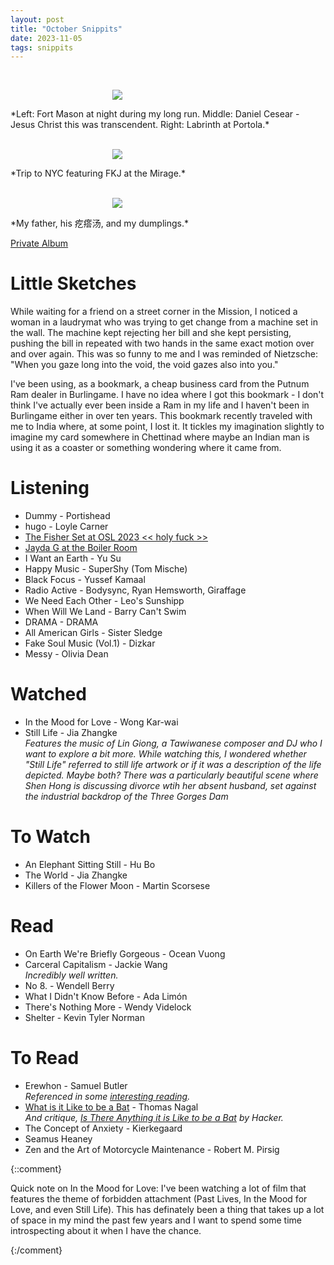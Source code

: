 ```yaml
---
layout: post
title: "October Snippits"
date: 2023-11-05
tags: snippits
---
```


<br>
<p align="center">
<img style="max-width: 1024px; margin: 0 0 0 -162px;" src="https://drive.google.com/uc?id=1muUC2g1RcrFi5yZ971ffiHaZUrFWWVKI">
</p>
*Left: Fort Mason at night during my long run. Middle: Daniel Cesear - Jesus Christ this was transcendent. Right: Labrinth at Portola.*
<br>

<br>
<p align="center">
<img style="max-width: 1024px; margin: 0 0 0 -162px;" src="https://drive.google.com/uc?id=1mrJYCOqKxGdrA3qNol_urU6osmlZHILR">
</p>
*Trip to NYC featuring FKJ at the Mirage.*
<br>

<br>
<p align="center">
<img style="max-width: 1024px; margin: 0 0 0 -162px;" src="https://drive.google.com/uc?id=1prW4tdn5K80sTdQAAMRbJMMJ_m635rSG">
</p>
*My father, his 疙瘩汤, and my dumplings.*
<br>

[Private Album](https://jstrieb.github.io/link-lock/#eyJ2IjoiMC4wLjEiLCJlIjoiN2RmNG93RytIY1Bra2IyQktUVHhhaktGdHZ5c01OM2E5U3U2VDl5eVBlbU1obkZKYUV3ZFlaRmV0dWQvV1BWYW5qdWI5anNicWEyaEtFZ2MwNjYzOVFyMFUyZjdySlhyaGJ4Y2k4NkRHRklJZEFmQ0FtdWdHK0lTUTNPbitpZngwdUdGTjkyR3R3PT0iLCJzIjoiQXVHa0FtdkFpTmVNVDJEdEEyNkxtQT09IiwiaSI6IkpLNXNHSU4yUlhQbmlXblYifQ==)

# Little Sketches

While waiting for a friend on a street corner in the Mission, I noticed a woman in a laudrymat who was trying to get change from a machine set in the wall. The machine kept rejecting her bill and she kept persisting, pushing the bill in repeated with two hands in the same exact motion over and over again. This was so funny to me and I was reminded of Nietzsche: "When you gaze long into the void, the void gazes also into you."

I've been using, as a bookmark, a cheap business card from the Putnum Ram dealer in Burlingame. I have no idea where I got this bookmark - I don't think I've actually ever been inside a Ram in my life and I haven't been in Burlingame either in over ten years. This bookmark recently traveled with me to India where, at some point, I lost it. It tickles my imagination slightly to imagine my card somewhere in Chettinad where maybe an Indian man is using it as a coaster or something wondering where it came from.

# Listening

- Dummy - Portishead 
- hugo - Loyle Carner
- [The Fisher Set at OSL 2023 << holy fuck >>](https://www.youtube.com/watch?v=uQ588C9Ecp4)
- [Jayda G at the Boiler Room](https://www.youtube.com/watch?v=tk1RHzS3kgM)
- I Want an Earth - Yu Su
- Happy Music - SuperShy (Tom Mische)
- Black Focus - Yussef Kamaal
- Radio Active - Bodysync, Ryan Hemsworth, Giraffage
- We Need Each Other - Leo's Sunshipp
- When Will We Land - Barry Can't Swim
- DRAMA - DRAMA
- All American Girls - Sister Sledge
- Fake Soul Music (Vol.1) - Dizkar
- Messy - Olivia Dean

# Watched

- In the Mood for Love - Wong Kar-wai
- Still Life - Jia Zhangke \
  *Features the music of Lin Giong, a Tawiwanese composer and DJ who I want to explore a bit more. While watching this, I wondered whether "Still Life" referred to still life artwork or if it was a description of the life depicted. Maybe both? There was a particularly beautiful scene where Shen Hong is discussing divorce wtih her absent husband, set against the industrial backdrop of the Three Gorges Dam*

# To Watch

- An Elephant Sitting Still - Hu Bo
- The World - Jia Zhangke
- Killers of the Flower Moon - Martin Scorsese

# Read

- On Earth We're Briefly Gorgeous - Ocean Vuong
- Carceral Capitalism - Jackie Wang \
  *Incredibly well written.*
- No 8. - Wendell Berry
- What I Didn't Know Before - Ada Limón
- There's Nothing More - Wendy Videlock
- Shelter - Kevin Tyler Norman

# To Read

- Erewhon - Samuel Butler \
  *Referenced in some [interesting reading](https://www.theatlantic.com/technology/archive/2013/02/erewhon-the-1872-fantasy-novel-that-anticipated-thomas-nagels-problems-with-darwinism-today/273212/).*
- [What is it Like to be a Bat](https://www.sas.upenn.edu/~cavitch/pdf-library/Nagel_Bat.pdf) - Thomas Nagal \
  *And critique, [Is There Anything it is Like to be a Bat](https://www.cambridge.org/core/services/aop-cambridge-core/content/view/EC6290746D630C343A661C8C0F4D8B8E/S0031819102000220a.pdf/div-class-title-is-there-anything-it-is-like-to-be-a-bat-div.pdf) by Hacker.*
- The Concept of Anxiety - Kierkegaard
- Seamus Heaney
- Zen and the Art of Motorcycle Maintenance - Robert M. Pirsig

{::comment}

Quick note on In the Mood for Love: I've been watching a lot of film that features the theme of forbidden attachment (Past Lives, In the Mood for Love, and even Still Life). This has definately been a thing that takes up a lot of space in my mind the past few years and I want to spend some time introspecting about it when I have the chance.

{:/comment}